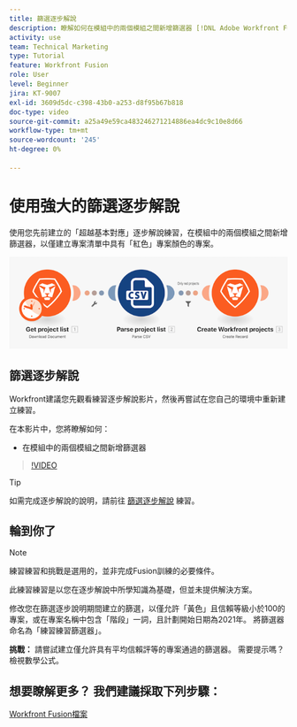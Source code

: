 ```yaml
---
title: 篩選逐步解說
description: 瞭解如何在模組中的兩個模組之間新增篩選器 [!DNL Adobe Workfront Fusion].
activity: use
team: Technical Marketing
type: Tutorial
feature: Workfront Fusion
role: User
level: Beginner
jira: KT-9007
exl-id: 3609d5dc-c398-43b0-a253-d8f95b67b818
doc-type: video
source-git-commit: a25a49e59ca483246271214886ea4dc9c10e8d66
workflow-type: tm+mt
source-wordcount: '245'
ht-degree: 0%

---
```


# 使用強大的篩選逐步解說

使用您先前建立的「超越基本對應」逐步解說練習，在模組中的兩個模組之間新增篩選器，以僅建立專案清單中具有「紅色」專案顏色的專案。

![Fusion情境的影像](assets/understand-the-basics-2.png)

## 篩選逐步解說

Workfront建議您先觀看練習逐步解說影片，然後再嘗試在您自己的環境中重新建立練習。

在本影片中，您將瞭解如何：

* 在模組中的兩個模組之間新增篩選器

>[!VIDEO](https://video.tv.adobe.com/v/335266/?quality=12&learn=on)

>[!TIP]
>
>如需完成逐步解說的說明，請前往 [篩選逐步解說](https://experienceleague.adobe.com/docs/workfront-learn/tutorials-workfront/fusion/exercises/filters.html?lang=en) 練習。

## 輪到你了

>[!NOTE]
>
>練習練習和挑戰是選用的，並非完成Fusion訓練的必要條件。

此練習練習是以您在逐步解說中所學知識為基礎，但並未提供解決方案。

修改您在篩選逐步說明期間建立的篩選，以僅允許「黃色」且信賴等級小於100的專案，或在專案名稱中包含「階段」一詞，且計劃開始日期為2021年。 將篩選器命名為「練習練習篩選器」。

**挑戰：** 請嘗試建立僅允許具有平均信賴評等的專案通過的篩選器。 需要提示嗎？ 檢視數學公式。

## 想要瞭解更多？ 我們建議採取下列步驟：

[Workfront Fusion檔案](https://experienceleague.adobe.com/docs/workfront/using/adobe-workfront-fusion/workfront-fusion-2.html?lang=en)
